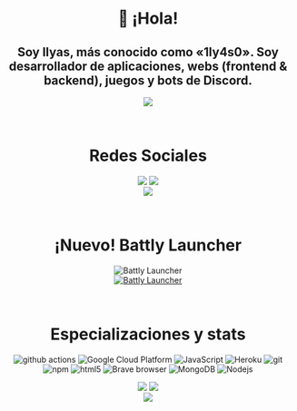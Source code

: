 <h1 align=center>
 👋 ¡Hola!
</h1>
<h2 align=center>
 Soy Ilyas, más conocido como <b>«1ly4s0»</b>. Soy desarrollador de aplicaciones, webs (frontend & backend), juegos y bots de Discord.
 </h2>
 <p align=center>
<img src="https://lanyard.cnrad.dev/api/534767171579019266">
 </p>
<br>

<h1 align=center>
 Redes Sociales
</h1>
<p align=center>
 <a href="https://youtube.com/tecnobros"><img src="https://img.shields.io/youtube/channel/subscribers/UCRrxALZwtn_D5VsSmnkDhAQ?style=for-the-badge"/></a>
 <a href="https://twitter.com/1ly4s0"><img src="https://img.shields.io/twitter/follow/1ly4s0?style=for-the-badge"/></a>
 <br>
 <a href="mailto:contacto@tecnobros.es"><img src="https://img.shields.io/badge/-contacto@tecnobros.es-c14438?style=flat-square&logo=Gmail&logoColor=white&link=mailto:contacto@tecnobros.es"/></a>
</p>

<br>
<h1 align=center>
 ¡Nuevo!
 Battly Launcher
</h1>
<p align=center>
<img alt="Battly Launcher" src="https://img.shields.io/github/downloads/1ly4s0/battlylauncher/total?label=Descargas%20de%20Battly&link=https%3A%2F%2Fbattlylauncher.com" />
 <br>
 <a href="https://discord.gg/tecno-bros-885235460178342009"><img alt="Battly Launcher" src="https://img.shields.io/discord/885235460178342009?style=for-the-badge" /></a>
</p>

<br>
 <h1 align=center>
 Especializaciones y stats
</h1>
<p align=center>
  <img alt="github actions" src="https://img.shields.io/badge/-Github_Actions-2088FF?style=flat-square&logo=github-actions&logoColor=white" />
  <img alt="Google Cloud Platform" src="https://img.shields.io/badge/-Google_Cloud_Platform-1a73e8?style=flat-square&logo=google-cloud&logoColor=white" />
  <img alt="JavaScript" src="https://img.shields.io/badge/-JavaScript-007ACC?style=flat-square&logo=javascript&logoColor=white" />
  <img alt="Heroku" src="https://img.shields.io/badge/-Heroku-430098?style=flat-square&logo=heroku&logoColor=white" />
  <img alt="git" src="https://img.shields.io/badge/-Git-F05032?style=flat-square&logo=git&logoColor=white" />
  <img alt="npm" src="https://img.shields.io/badge/-NPM-CB3837?style=flat-square&logo=npm&logoColor=white" />
  <img alt="html5" src="https://img.shields.io/badge/-HTML5-E34F26?style=flat-square&logo=html5&logoColor=white" />
  <img alt="Brave browser" src="https://img.shields.io/badge/-Brave_Browser-FB542B?style=flat-square&logo=brave&logoColor=white" />
  <img alt="MongoDB" src="https://img.shields.io/badge/-MongoDB-13aa52?style=flat-square&logo=mongodb&logoColor=white" />
  <img alt="Nodejs" src="https://img.shields.io/badge/-Nodejs-43853d?style=flat-square&logo=Node.js&logoColor=white" />
</p>

<p align=center>
  <a href="https://github.com/1ly4s0"><img src="https://stats.techy.lol/api?username=1ly4s0&count_private=true&show_icons=true&theme=dark&cache_seconds=7200&hide_title=true&include_all_commits=true&card_width=300" /></a>
  <a href="https://github.com/1ly4s0"><img src="https://stats.techy.lol/api/top-langs/?username=1ly4s0&layout=compact&card_width=306&theme=dark&hide_title=false&langs_count=6" /></a>
  <br>
  <a href="https://github.com/1ly4s0"><img src="https://github-readme-streak-stats.herokuapp.com?user=1ly4s0&theme=dark"></a>
</p>
